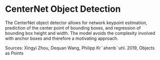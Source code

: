 # CenterNet Object Detection 

The CenterNet object detector allows for network keypoint
estimation, prediction of the center point of bounding boxes,
and regression of bounding box height and width. The model
avoids the complexity involved with anchor boxes and therefore
a motivating approach.

Sources: 
Xingyi Zhou, Dequan Wang, Philipp Kr¨ahenb¨uhl. 2019, Objects as
Points
